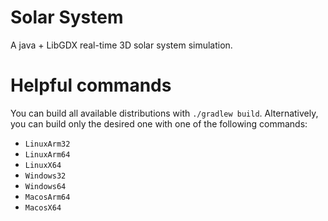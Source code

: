 # Solar System
A java + LibGDX real-time 3D solar system simulation.


# Helpful commands
You can build all available distributions with `./gradlew build`. Alternatively, you can build only the desired one with one of the following commands:
- `LinuxArm32`
- `LinuxArm64`
- `LinuxX64`
- `Windows32`
- `Windows64`
- `MacosArm64`
- `MacosX64`
